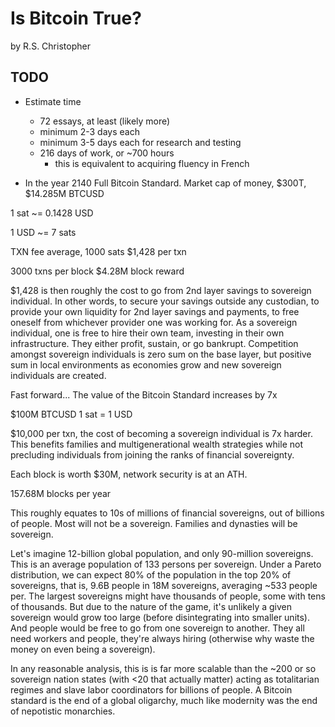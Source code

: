 # Is Bitcoin True?
by R.S. Christopher

## TODO
+ Estimate time
    - 72 essays, at least (likely more)
    - minimum 2-3 days each
    - minimum 3-5 days each for research and testing
    - 216 days of work, or ~700 hours
        - this is equivalent to acquiring fluency in French


+ In the year 2140
Full Bitcoin Standard.
Market cap of money, $300T, $14.285M BTCUSD

1 sat ~= 0.1428 USD

1 USD ~= 7 sats


TXN fee average, 1000 sats
$1,428 per txn

3000 txns per block
$4.28M block reward

$1,428 is then roughly the cost to go 
 from 2nd layer savings to sovereign individual.
In other words, to secure your savings
 outside any custodian, to provide your own
 liquidity for 2nd layer savings and payments,
 to free oneself from whichever provider
 one was working for.
As a sovereign individual, one is free to hire
 their own team, investing in their own
 infrastructure.
They either profit, sustain, or go bankrupt.
Competition amongst sovereign individuals
 is zero sum on the base layer, but positive
 sum in local environments as economies grow
 and new sovereign individuals are created.

Fast forward... The value of the Bitcoin Standard
 increases by 7x

$100M BTCUSD
1 sat = 1 USD

$10,000 per txn, the cost of 
 becoming a sovereign individual is 7x harder.
This benefits families and multigenerational
 wealth strategies while not precluding
 individuals from joining the ranks
 of financial sovereignty.

Each block is worth $30M, network security
 is at an ATH.

157.68M blocks per year

This roughly equates to 10s of millions of
 financial sovereigns, out of billions of
 people.
Most will not be a sovereign.
Families and dynasties will be sovereign.

Let's imagine 12-billion global population,
 and only 90-million sovereigns.
This is an average population of 133 persons
 per sovereign.
Under a Pareto distribution, we can expect
 80% of the population in the top 20%
 of sovereigns, that is,
 9.6B people in 18M sovereigns,
 averaging ~533 people per.
The largest sovereigns might have thousands
 of people, some with tens of thousands.
But due to the nature of the game, it's
 unlikely a given sovereign would grow too
 large (before disintegrating into smaller units).
And people would be free to go from one
 sovereign to another.
They all need workers and people,
 they're always hiring (otherwise why waste the
 money on even being a sovereign).

In any reasonable analysis,
 this is is far more scalable than the ~200 or
 so sovereign nation states
 (with <20 that actually matter)
 acting as totalitarian
 regimes and slave labor coordinators for
 billions of people.
A Bitcoin standard is the end of a global
 oligarchy, much like modernity was the
 end of nepotistic monarchies.





